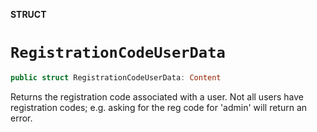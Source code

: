 **STRUCT**

# `RegistrationCodeUserData`

```swift
public struct RegistrationCodeUserData: Content
```

Returns the registration code associated with a user. Not all users have registration codes; e.g. asking for the reg code for 'admin' will return an error.
